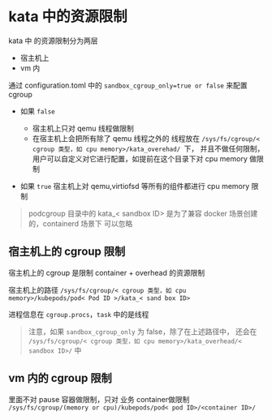 # kata 中的资源限制

kata 中 的资源限制分为两层
- 宿主机上
- vm 内

通过 configuration.toml 中的 `sandbox_cgroup_only=true or false` 来配置 cgroup
- 如果 `false` 
  - 宿主机上只对 qemu 线程做限制
  - 在宿主机上会把所有除了 qemu 线程之外的 线程放在 `/sys/fs/cgroup/< cgroup 类型，如 cpu memory>/kata_overehad/ `下，
    并且不做任何限制，用户可以自定义对它进行配置，如提前在这个目录下对 cpu memory 做限制

- 如果 `true` 宿主机上对 qemu,virtiofsd 等所有的组件都进行 cpu memory 限制

> podcgroup 目录中的 kata_< sandbox ID> 是为了兼容 docker 场景创建的，containerd 场景下 可以忽略

## 宿主机上的 cgroup 限制

宿主机上的 cgroup 是限制 container + overhead 的资源限制

宿主机上的路径 `/sys/fs/cgroup/< cgroup 类型，如 cpu memory>/kubepods/pod< Pod ID >/kata_< sand box ID>`

进程信息在 `cgroup.procs`，`task` 中的是线程

> 注意，如果 `sandbox_cgroup_only` 为 false，除了在上述路径中，
> 还会在 `/sys/fs/cgroup/< cgroup 类型，如 cpu memory>/kata_overhead/< sandbox ID>/` 中

## vm 内的 cgroup 限制

里面不对 pause 容器做限制，只对 业务 container做限制
`/sys/fs/cgroup/(memory or cpu)/kubepods/pod< pod ID>/<container ID>/`

